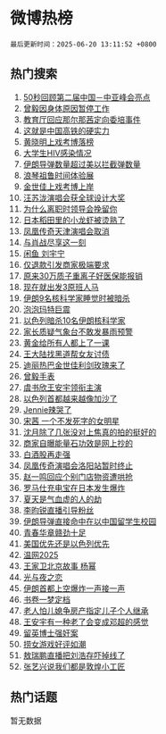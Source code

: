# 微博热榜

`最后更新时间：2025-06-20 13:11:52 +0800`

## 热门搜索

1. [50秒回顾第二届中国－中亚峰会亮点](https://m.weibo.cn/search?containerid=100103type%3D1%26t%3D10%26q%3D%2350%E7%A7%92%E5%9B%9E%E9%A1%BE%E7%AC%AC%E4%BA%8C%E5%B1%8A%E4%B8%AD%E5%9B%BD%EF%BC%8D%E4%B8%AD%E4%BA%9A%E5%B3%B0%E4%BC%9A%E4%BA%AE%E7%82%B9%23&stream_entry_id=51&isnewpage=1&extparam=seat%3D1%26q%3D%252350%25E7%25A7%2592%25E5%259B%259E%25E9%25A1%25BE%25E7%25AC%25AC%25E4%25BA%258C%25E5%25B1%258A%25E4%25B8%25AD%25E5%259B%25BD%25EF%25BC%258D%25E4%25B8%25AD%25E4%25BA%259A%25E5%25B3%25B0%25E4%25BC%259A%25E4%25BA%25AE%25E7%2582%25B9%2523%26pos%3D0%26filter_type%3Drealtimehot%26stream_entry_id%3D51%26c_type%3D51%26dgr%3D0%26cate%3D10103%26display_time%3D1750396311%26pre_seqid%3D17503963111490406721046)
1. [曾毅因身体原因暂停工作](https://m.weibo.cn/search?containerid=100103type%3D1%26t%3D10%26q%3D%23%E6%9B%BE%E6%AF%85%E5%9B%A0%E8%BA%AB%E4%BD%93%E5%8E%9F%E5%9B%A0%E6%9A%82%E5%81%9C%E5%B7%A5%E4%BD%9C%23&stream_entry_id=31&isnewpage=1&extparam=seat%3D1%26q%3D%2523%25E6%259B%25BE%25E6%25AF%2585%25E5%259B%25A0%25E8%25BA%25AB%25E4%25BD%2593%25E5%258E%259F%25E5%259B%25A0%25E6%259A%2582%25E5%2581%259C%25E5%25B7%25A5%25E4%25BD%259C%2523%26pos%3D0%26filter_type%3Drealtimehot%26c_type%3D31%26cate%3D5001%26flag%3D1%26band_rank%3D1%26stream_entry_id%3D31%26dgr%3D0%26lcate%3D5001%26realpos%3D1%26display_time%3D1750396311%26pre_seqid%3D17503963111490406721046)
1. [教育厅回应那尔那茜定向委培事件](https://m.weibo.cn/search?containerid=100103type%3D1%26t%3D10%26q%3D%23%E6%95%99%E8%82%B2%E5%8E%85%E5%9B%9E%E5%BA%94%E9%82%A3%E5%B0%94%E9%82%A3%E8%8C%9C%E5%AE%9A%E5%90%91%E5%A7%94%E5%9F%B9%E4%BA%8B%E4%BB%B6%23&stream_entry_id=31&isnewpage=1&extparam=seat%3D1%26q%3D%2523%25E6%2595%2599%25E8%2582%25B2%25E5%258E%2585%25E5%259B%259E%25E5%25BA%2594%25E9%2582%25A3%25E5%25B0%2594%25E9%2582%25A3%25E8%258C%259C%25E5%25AE%259A%25E5%2590%2591%25E5%25A7%2594%25E5%259F%25B9%25E4%25BA%258B%25E4%25BB%25B6%2523%26pos%3D1%26filter_type%3Drealtimehot%26c_type%3D31%26cate%3D5001%26flag%3D1%26band_rank%3D2%26stream_entry_id%3D31%26dgr%3D0%26lcate%3D5001%26realpos%3D2%26display_time%3D1750396311%26pre_seqid%3D17503963111490406721046)
1. [这就是中国高铁的硬实力](https://m.weibo.cn/search?containerid=100103type%3D1%26t%3D10%26q%3D%23%E8%BF%99%E5%B0%B1%E6%98%AF%E4%B8%AD%E5%9B%BD%E9%AB%98%E9%93%81%E7%9A%84%E7%A1%AC%E5%AE%9E%E5%8A%9B%23&stream_entry_id=31&isnewpage=1&extparam=seat%3D1%26q%3D%2523%25E8%25BF%2599%25E5%25B0%25B1%25E6%2598%25AF%25E4%25B8%25AD%25E5%259B%25BD%25E9%25AB%2598%25E9%2593%2581%25E7%259A%2584%25E7%25A1%25AC%25E5%25AE%259E%25E5%258A%259B%2523%26pos%3D2%26filter_type%3Drealtimehot%26c_type%3D31%26cate%3D5001%26flag%3D1%26band_rank%3D3%26stream_entry_id%3D31%26dgr%3D0%26lcate%3D5001%26realpos%3D3%26display_time%3D1750396311%26pre_seqid%3D17503963111490406721046)
1. [黄晓明上戏考博落榜](https://m.weibo.cn/search?containerid=100103type%3D1%26t%3D10%26q%3D%23%E9%BB%84%E6%99%93%E6%98%8E%E4%B8%8A%E6%88%8F%E8%80%83%E5%8D%9A%E8%90%BD%E6%A6%9C%23&stream_entry_id=31&isnewpage=1&extparam=seat%3D1%26q%3D%2523%25E9%25BB%2584%25E6%2599%2593%25E6%2598%258E%25E4%25B8%258A%25E6%2588%258F%25E8%2580%2583%25E5%258D%259A%25E8%2590%25BD%25E6%25A6%259C%2523%26pos%3D3%26filter_type%3Drealtimehot%26c_type%3D31%26cate%3D5001%26flag%3D1%26band_rank%3D4%26stream_entry_id%3D31%26dgr%3D0%26lcate%3D5001%26realpos%3D4%26display_time%3D1750396311%26pre_seqid%3D17503963111490406721046)
1. [大学生HIV感染情况](https://m.weibo.cn/search?containerid=100103type%3D1%26t%3D10%26q%3D%E5%A4%A7%E5%AD%A6%E7%94%9FHIV%E6%84%9F%E6%9F%93%E6%83%85%E5%86%B5&stream_entry_id=31&isnewpage=1&extparam=seat%3D1%26q%3D%25E5%25A4%25A7%25E5%25AD%25A6%25E7%2594%259FHIV%25E6%2584%259F%25E6%259F%2593%25E6%2583%2585%25E5%2586%25B5%26pos%3D4%26filter_type%3Drealtimehot%26c_type%3D31%26cate%3D5001%26flag%3D2%26band_rank%3D5%26stream_entry_id%3D31%26dgr%3D0%26lcate%3D5001%26realpos%3D5%26display_time%3D1750396311%26pre_seqid%3D17503963111490406721046)
1. [伊朗导弹数量超过美以拦截弹数量](https://m.weibo.cn/search?containerid=100103type%3D1%26t%3D10%26q%3D%23%E4%BC%8A%E6%9C%97%E5%AF%BC%E5%BC%B9%E6%95%B0%E9%87%8F%E8%B6%85%E8%BF%87%E7%BE%8E%E4%BB%A5%E6%8B%A6%E6%88%AA%E5%BC%B9%E6%95%B0%E9%87%8F%23&stream_entry_id=31&isnewpage=1&extparam=seat%3D1%26q%3D%2523%25E4%25BC%258A%25E6%259C%2597%25E5%25AF%25BC%25E5%25BC%25B9%25E6%2595%25B0%25E9%2587%258F%25E8%25B6%2585%25E8%25BF%2587%25E7%25BE%258E%25E4%25BB%25A5%25E6%258B%25A6%25E6%2588%25AA%25E5%25BC%25B9%25E6%2595%25B0%25E9%2587%258F%2523%26pos%3D5%26filter_type%3Drealtimehot%26c_type%3D31%26cate%3D5001%26flag%3D0%26band_rank%3D6%26stream_entry_id%3D31%26dgr%3D0%26lcate%3D5001%26realpos%3D6%26display_time%3D1750396311%26pre_seqid%3D17503963111490406721046)
1. [浪琴祖鲁时间体验展](https://m.weibo.cn/search?containerid=100103type%3D1%26t%3D296%26q%3D%23%E6%B2%B7%E9%92%B8%E8%92%97%E5%97%AA%23&hide_search_bar=1&replace_title=+)
1. [金世佳上戏考博上岸](https://m.weibo.cn/search?containerid=100103type%3D1%26t%3D10%26q%3D%23%E9%87%91%E4%B8%96%E4%BD%B3%E4%B8%8A%E6%88%8F%E8%80%83%E5%8D%9A%E4%B8%8A%E5%B2%B8%23&stream_entry_id=31&isnewpage=1&extparam=seat%3D1%26q%3D%2523%25E9%2587%2591%25E4%25B8%2596%25E4%25BD%25B3%25E4%25B8%258A%25E6%2588%258F%25E8%2580%2583%25E5%258D%259A%25E4%25B8%258A%25E5%25B2%25B8%2523%26pos%3D7%26filter_type%3Drealtimehot%26c_type%3D31%26cate%3D5001%26flag%3D1%26band_rank%3D7%26stream_entry_id%3D31%26dgr%3D0%26lcate%3D5001%26realpos%3D7%26display_time%3D1750396311%26pre_seqid%3D17503963111490406721046)
1. [汪苏泷演唱会获全球设计大奖](https://m.weibo.cn/search?containerid=100103type%3D1%26t%3D10%26q%3D%23%E6%B1%AA%E8%8B%8F%E6%B3%B7%E6%BC%94%E5%94%B1%E4%BC%9A%E8%8E%B7%E5%85%A8%E7%90%83%E8%AE%BE%E8%AE%A1%E5%A4%A7%E5%A5%96%23&stream_entry_id=31&isnewpage=1&extparam=seat%3D1%26q%3D%2523%25E6%25B1%25AA%25E8%258B%258F%25E6%25B3%25B7%25E6%25BC%2594%25E5%2594%25B1%25E4%25BC%259A%25E8%258E%25B7%25E5%2585%25A8%25E7%2590%2583%25E8%25AE%25BE%25E8%25AE%25A1%25E5%25A4%25A7%25E5%25A5%2596%2523%26pos%3D8%26filter_type%3Drealtimehot%26c_type%3D31%26cate%3D5001%26flag%3D1%26band_rank%3D8%26stream_entry_id%3D31%26dgr%3D0%26lcate%3D5001%26realpos%3D8%26display_time%3D1750396311%26pre_seqid%3D17503963111490406721046)
1. [为什么离职时领导会挽留你](https://m.weibo.cn/search?containerid=100103type%3D1%26t%3D10%26q%3D%E4%B8%BA%E4%BB%80%E4%B9%88%E7%A6%BB%E8%81%8C%E6%97%B6%E9%A2%86%E5%AF%BC%E4%BC%9A%E6%8C%BD%E7%95%99%E4%BD%A0&stream_entry_id=31&isnewpage=1&extparam=seat%3D1%26q%3D%25E4%25B8%25BA%25E4%25BB%2580%25E4%25B9%2588%25E7%25A6%25BB%25E8%2581%258C%25E6%2597%25B6%25E9%25A2%2586%25E5%25AF%25BC%25E4%25BC%259A%25E6%258C%25BD%25E7%2595%2599%25E4%25BD%25A0%26pos%3D9%26filter_type%3Drealtimehot%26c_type%3D31%26cate%3D5001%26flag%3D0%26band_rank%3D9%26stream_entry_id%3D31%26dgr%3D0%26lcate%3D5001%26realpos%3D9%26display_time%3D1750396311%26pre_seqid%3D17503963111490406721046)
1. [日本稻田里的小龙虾被烫熟了](https://m.weibo.cn/search?containerid=100103type%3D1%26t%3D10%26q%3D%23%E6%97%A5%E6%9C%AC%E7%A8%BB%E7%94%B0%E9%87%8C%E7%9A%84%E5%B0%8F%E9%BE%99%E8%99%BE%E8%A2%AB%E7%83%AB%E7%86%9F%E4%BA%86%23&stream_entry_id=31&isnewpage=1&extparam=seat%3D1%26q%3D%2523%25E6%2597%25A5%25E6%259C%25AC%25E7%25A8%25BB%25E7%2594%25B0%25E9%2587%258C%25E7%259A%2584%25E5%25B0%258F%25E9%25BE%2599%25E8%2599%25BE%25E8%25A2%25AB%25E7%2583%25AB%25E7%2586%259F%25E4%25BA%2586%2523%26pos%3D10%26filter_type%3Drealtimehot%26c_type%3D31%26cate%3D5001%26flag%3D0%26band_rank%3D10%26stream_entry_id%3D31%26dgr%3D0%26lcate%3D5001%26realpos%3D10%26display_time%3D1750396311%26pre_seqid%3D17503963111490406721046)
1. [凤凰传奇天津演唱会取消](https://m.weibo.cn/search?containerid=100103type%3D1%26t%3D10%26q%3D%23%E5%87%A4%E5%87%B0%E4%BC%A0%E5%A5%87%E5%A4%A9%E6%B4%A5%E6%BC%94%E5%94%B1%E4%BC%9A%E5%8F%96%E6%B6%88%23&stream_entry_id=31&isnewpage=1&extparam=seat%3D1%26q%3D%2523%25E5%2587%25A4%25E5%2587%25B0%25E4%25BC%25A0%25E5%25A5%2587%25E5%25A4%25A9%25E6%25B4%25A5%25E6%25BC%2594%25E5%2594%25B1%25E4%25BC%259A%25E5%258F%2596%25E6%25B6%2588%2523%26pos%3D11%26filter_type%3Drealtimehot%26c_type%3D31%26cate%3D5001%26flag%3D1%26band_rank%3D11%26stream_entry_id%3D31%26dgr%3D0%26lcate%3D5001%26realpos%3D11%26display_time%3D1750396311%26pre_seqid%3D17503963111490406721046)
1. [与肖战尽享这一刻](https://m.weibo.cn/search?containerid=100103type%3D1%26t%3D10%26q%3D%23%E4%B8%8E%E8%82%96%E6%88%98%E5%B0%BD%E4%BA%AB%E8%BF%99%E4%B8%80%E5%88%BB%23&stream_entry_id=31&isnewpage=1&extparam=seat%3D1%26q%3D%2523%25E4%25B8%258E%25E8%2582%2596%25E6%2588%2598%25E5%25B0%25BD%25E4%25BA%25AB%25E8%25BF%2599%25E4%25B8%2580%25E5%2588%25BB%2523%26pos%3D12%26filter_type%3Drealtimehot%26c_type%3D31%26cate%3D5001%26flag%3D1%26band_rank%3D12%26stream_entry_id%3D31%26dgr%3D0%26lcate%3D5001%26realpos%3D12%26display_time%3D1750396311%26pre_seqid%3D17503963111490406721046)
1. [闲鱼 刘宇宁](https://m.weibo.cn/search?containerid=100103type%3D1%26t%3D10%26q%3D%E9%97%B2%E9%B1%BC+%E5%88%98%E5%AE%87%E5%AE%81&stream_entry_id=31&isnewpage=1&extparam=seat%3D1%26q%3D%25E9%2597%25B2%25E9%25B1%25BC%2520%25E5%2588%2598%25E5%25AE%2587%25E5%25AE%2581%26pos%3D13%26filter_type%3Drealtimehot%26c_type%3D31%26cate%3D5001%26flag%3D2%26band_rank%3D13%26stream_entry_id%3D31%26dgr%3D0%26lcate%3D5001%26realpos%3D13%26display_time%3D1750396311%26pre_seqid%3D17503963111490406721046)
1. [仅退款引发商家极端要求](https://m.weibo.cn/search?containerid=100103type%3D1%26t%3D10%26q%3D%23%E4%BB%85%E9%80%80%E6%AC%BE%E5%BC%95%E5%8F%91%E5%95%86%E5%AE%B6%E6%9E%81%E7%AB%AF%E8%A6%81%E6%B1%82%23&stream_entry_id=31&isnewpage=1&extparam=seat%3D1%26q%3D%2523%25E4%25BB%2585%25E9%2580%2580%25E6%25AC%25BE%25E5%25BC%2595%25E5%258F%2591%25E5%2595%2586%25E5%25AE%25B6%25E6%259E%2581%25E7%25AB%25AF%25E8%25A6%2581%25E6%25B1%2582%2523%26pos%3D14%26filter_type%3Drealtimehot%26c_type%3D31%26cate%3D5001%26flag%3D1%26band_rank%3D14%26stream_entry_id%3D31%26dgr%3D0%26lcate%3D5001%26realpos%3D14%26display_time%3D1750396311%26pre_seqid%3D17503963111490406721046)
1. [原来30万质子重离子好医保能报销](https://m.weibo.cn/search?containerid=100103type%3D1%26t%3D10%26q%3D%23%E5%8E%9F%E6%9D%A530%E4%B8%87%E8%B4%A8%E5%AD%90%E9%87%8D%E7%A6%BB%E5%AD%90%E5%A5%BD%E5%8C%BB%E4%BF%9D%E8%83%BD%E6%8A%A5%E9%94%80%23&stream_entry_id=31&isnewpage=1&extparam=seat%3D1%26q%3D%2523%25E5%258E%259F%25E6%259D%25A530%25E4%25B8%2587%25E8%25B4%25A8%25E5%25AD%2590%25E9%2587%258D%25E7%25A6%25BB%25E5%25AD%2590%25E5%25A5%25BD%25E5%258C%25BB%25E4%25BF%259D%25E8%2583%25BD%25E6%258A%25A5%25E9%2594%2580%2523%26pos%3D15%26filter_type%3Drealtimehot%26adid%3D290749%26c_type%3D31%26cate%3D5001%26flag%3D1%26band_rank%3D15%26stream_entry_id%3D31%26dgr%3D0%26lcate%3D5001%26realpos%3D15%26display_time%3D1750396311%26pre_seqid%3D17503963111490406721046)
1. [现在就出发3原班人马](https://m.weibo.cn/search?containerid=100103type%3D1%26t%3D10%26q%3D%E7%8E%B0%E5%9C%A8%E5%B0%B1%E5%87%BA%E5%8F%913%E5%8E%9F%E7%8F%AD%E4%BA%BA%E9%A9%AC&stream_entry_id=31&isnewpage=1&extparam=seat%3D1%26q%3D%25E7%258E%25B0%25E5%259C%25A8%25E5%25B0%25B1%25E5%2587%25BA%25E5%258F%25913%25E5%258E%259F%25E7%258F%25AD%25E4%25BA%25BA%25E9%25A9%25AC%26pos%3D16%26filter_type%3Drealtimehot%26c_type%3D31%26cate%3D5001%26flag%3D2%26band_rank%3D16%26stream_entry_id%3D31%26dgr%3D0%26lcate%3D5001%26realpos%3D16%26display_time%3D1750396311%26pre_seqid%3D17503963111490406721046)
1. [伊朗9名核科学家睡觉时被暗杀](https://m.weibo.cn/search?containerid=100103type%3D1%26t%3D10%26q%3D%23%E4%BC%8A%E6%9C%979%E5%90%8D%E6%A0%B8%E7%A7%91%E5%AD%A6%E5%AE%B6%E7%9D%A1%E8%A7%89%E6%97%B6%E8%A2%AB%E6%9A%97%E6%9D%80%23&stream_entry_id=31&isnewpage=1&extparam=seat%3D1%26q%3D%2523%25E4%25BC%258A%25E6%259C%25979%25E5%2590%258D%25E6%25A0%25B8%25E7%25A7%2591%25E5%25AD%25A6%25E5%25AE%25B6%25E7%259D%25A1%25E8%25A7%2589%25E6%2597%25B6%25E8%25A2%25AB%25E6%259A%2597%25E6%259D%2580%2523%26pos%3D17%26filter_type%3Drealtimehot%26c_type%3D31%26cate%3D5001%26flag%3D1%26band_rank%3D17%26stream_entry_id%3D31%26dgr%3D0%26lcate%3D5001%26realpos%3D17%26display_time%3D1750396311%26pre_seqid%3D17503963111490406721046)
1. [泡泡玛特巨震](https://m.weibo.cn/search?containerid=100103type%3D1%26t%3D10%26q%3D%23%E6%B3%A1%E6%B3%A1%E7%8E%9B%E7%89%B9%E5%B7%A8%E9%9C%87%23&stream_entry_id=31&isnewpage=1&extparam=seat%3D1%26q%3D%2523%25E6%25B3%25A1%25E6%25B3%25A1%25E7%258E%259B%25E7%2589%25B9%25E5%25B7%25A8%25E9%259C%2587%2523%26pos%3D18%26filter_type%3Drealtimehot%26c_type%3D31%26cate%3D5001%26flag%3D0%26band_rank%3D18%26stream_entry_id%3D31%26dgr%3D0%26lcate%3D5001%26realpos%3D18%26display_time%3D1750396311%26pre_seqid%3D17503963111490406721046)
1. [以色列暗杀10名伊朗核科学家](https://m.weibo.cn/search?containerid=100103type%3D1%26t%3D10%26q%3D%23%E4%BB%A5%E8%89%B2%E5%88%97%E6%9A%97%E6%9D%8010%E5%90%8D%E4%BC%8A%E6%9C%97%E6%A0%B8%E7%A7%91%E5%AD%A6%E5%AE%B6%23&stream_entry_id=31&isnewpage=1&extparam=seat%3D1%26q%3D%2523%25E4%25BB%25A5%25E8%2589%25B2%25E5%2588%2597%25E6%259A%2597%25E6%259D%258010%25E5%2590%258D%25E4%25BC%258A%25E6%259C%2597%25E6%25A0%25B8%25E7%25A7%2591%25E5%25AD%25A6%25E5%25AE%25B6%2523%26pos%3D19%26filter_type%3Drealtimehot%26c_type%3D31%26cate%3D5001%26flag%3D1%26band_rank%3D19%26stream_entry_id%3D31%26dgr%3D0%26lcate%3D5001%26realpos%3D19%26display_time%3D1750396311%26pre_seqid%3D17503963111490406721046)
1. [家长质疑气象台不敢发暴雨预警](https://m.weibo.cn/search?containerid=100103type%3D1%26t%3D10%26q%3D%23%E5%AE%B6%E9%95%BF%E8%B4%A8%E7%96%91%E6%B0%94%E8%B1%A1%E5%8F%B0%E4%B8%8D%E6%95%A2%E5%8F%91%E6%9A%B4%E9%9B%A8%E9%A2%84%E8%AD%A6%23&stream_entry_id=31&isnewpage=1&extparam=seat%3D1%26q%3D%2523%25E5%25AE%25B6%25E9%2595%25BF%25E8%25B4%25A8%25E7%2596%2591%25E6%25B0%2594%25E8%25B1%25A1%25E5%258F%25B0%25E4%25B8%258D%25E6%2595%25A2%25E5%258F%2591%25E6%259A%25B4%25E9%259B%25A8%25E9%25A2%2584%25E8%25AD%25A6%2523%26pos%3D20%26filter_type%3Drealtimehot%26c_type%3D31%26cate%3D5001%26flag%3D1%26band_rank%3D20%26stream_entry_id%3D31%26dgr%3D0%26lcate%3D5001%26realpos%3D20%26display_time%3D1750396311%26pre_seqid%3D17503963111490406721046)
1. [黄金给所有人都上了一课](https://m.weibo.cn/search?containerid=100103type%3D1%26t%3D10%26q%3D%E9%BB%84%E9%87%91%E7%BB%99%E6%89%80%E6%9C%89%E4%BA%BA%E9%83%BD%E4%B8%8A%E4%BA%86%E4%B8%80%E8%AF%BE&stream_entry_id=31&isnewpage=1&extparam=seat%3D1%26q%3D%25E9%25BB%2584%25E9%2587%2591%25E7%25BB%2599%25E6%2589%2580%25E6%259C%2589%25E4%25BA%25BA%25E9%2583%25BD%25E4%25B8%258A%25E4%25BA%2586%25E4%25B8%2580%25E8%25AF%25BE%26pos%3D21%26filter_type%3Drealtimehot%26c_type%3D31%26cate%3D5001%26flag%3D2%26band_rank%3D21%26stream_entry_id%3D31%26dgr%3D0%26lcate%3D5001%26realpos%3D21%26display_time%3D1750396311%26pre_seqid%3D17503963111490406721046)
1. [王大陆找黑道帮女友讨债](https://m.weibo.cn/search?containerid=100103type%3D1%26t%3D10%26q%3D%23%E7%8E%8B%E5%A4%A7%E9%99%86%E6%89%BE%E9%BB%91%E9%81%93%E5%B8%AE%E5%A5%B3%E5%8F%8B%E8%AE%A8%E5%80%BA%23&stream_entry_id=31&isnewpage=1&extparam=seat%3D1%26q%3D%2523%25E7%258E%258B%25E5%25A4%25A7%25E9%2599%2586%25E6%2589%25BE%25E9%25BB%2591%25E9%2581%2593%25E5%25B8%25AE%25E5%25A5%25B3%25E5%258F%258B%25E8%25AE%25A8%25E5%2580%25BA%2523%26pos%3D22%26filter_type%3Drealtimehot%26c_type%3D31%26cate%3D5001%26flag%3D1%26band_rank%3D22%26stream_entry_id%3D31%26dgr%3D0%26lcate%3D5001%26realpos%3D22%26display_time%3D1750396311%26pre_seqid%3D17503963111490406721046)
1. [迪丽热巴金世佳利剑玫瑰来了](https://m.weibo.cn/search?containerid=100103type%3D1%26t%3D10%26q%3D%23%E8%BF%AA%E4%B8%BD%E7%83%AD%E5%B7%B4%E9%87%91%E4%B8%96%E4%BD%B3%E5%88%A9%E5%89%91%E7%8E%AB%E7%91%B0%E6%9D%A5%E4%BA%86%23&stream_entry_id=31&isnewpage=1&extparam=seat%3D1%26q%3D%2523%25E8%25BF%25AA%25E4%25B8%25BD%25E7%2583%25AD%25E5%25B7%25B4%25E9%2587%2591%25E4%25B8%2596%25E4%25BD%25B3%25E5%2588%25A9%25E5%2589%2591%25E7%258E%25AB%25E7%2591%25B0%25E6%259D%25A5%25E4%25BA%2586%2523%26pos%3D23%26filter_type%3Drealtimehot%26c_type%3D31%26cate%3D5001%26flag%3D0%26band_rank%3D23%26stream_entry_id%3D31%26dgr%3D0%26lcate%3D5001%26realpos%3D23%26display_time%3D1750396311%26pre_seqid%3D17503963111490406721046)
1. [曾毅手表](https://m.weibo.cn/search?containerid=100103type%3D1%26t%3D10%26q%3D%E6%9B%BE%E6%AF%85%E6%89%8B%E8%A1%A8&stream_entry_id=31&isnewpage=1&extparam=seat%3D1%26q%3D%25E6%259B%25BE%25E6%25AF%2585%25E6%2589%258B%25E8%25A1%25A8%26pos%3D24%26filter_type%3Drealtimehot%26c_type%3D31%26cate%3D5001%26flag%3D1%26band_rank%3D24%26stream_entry_id%3D31%26dgr%3D0%26lcate%3D5001%26realpos%3D24%26display_time%3D1750396311%26pre_seqid%3D17503963111490406721046)
1. [虞书欣王安宇领衔主演](https://m.weibo.cn/search?containerid=100103type%3D1%26t%3D10%26q%3D%23%E8%99%9E%E4%B9%A6%E6%AC%A3%E7%8E%8B%E5%AE%89%E5%AE%87%E9%A2%86%E8%A1%94%E4%B8%BB%E6%BC%94%23&stream_entry_id=31&isnewpage=1&extparam=seat%3D1%26q%3D%2523%25E8%2599%259E%25E4%25B9%25A6%25E6%25AC%25A3%25E7%258E%258B%25E5%25AE%2589%25E5%25AE%2587%25E9%25A2%2586%25E8%25A1%2594%25E4%25B8%25BB%25E6%25BC%2594%2523%26pos%3D25%26filter_type%3Drealtimehot%26c_type%3D31%26cate%3D5001%26flag%3D0%26band_rank%3D25%26stream_entry_id%3D31%26dgr%3D0%26lcate%3D5001%26realpos%3D25%26display_time%3D1750396311%26pre_seqid%3D17503963111490406721046)
1. [以色列首都越来越像加沙了](https://m.weibo.cn/search?containerid=100103type%3D1%26t%3D10%26q%3D%E4%BB%A5%E8%89%B2%E5%88%97%E9%A6%96%E9%83%BD%E8%B6%8A%E6%9D%A5%E8%B6%8A%E5%83%8F%E5%8A%A0%E6%B2%99%E4%BA%86&stream_entry_id=31&isnewpage=1&extparam=seat%3D1%26q%3D%25E4%25BB%25A5%25E8%2589%25B2%25E5%2588%2597%25E9%25A6%2596%25E9%2583%25BD%25E8%25B6%258A%25E6%259D%25A5%25E8%25B6%258A%25E5%2583%258F%25E5%258A%25A0%25E6%25B2%2599%25E4%25BA%2586%26pos%3D26%26filter_type%3Drealtimehot%26c_type%3D31%26cate%3D5001%26flag%3D1%26band_rank%3D26%26stream_entry_id%3D31%26dgr%3D0%26lcate%3D5001%26realpos%3D26%26display_time%3D1750396311%26pre_seqid%3D17503963111490406721046)
1. [Jennie辣哭了](https://m.weibo.cn/search?containerid=100103type%3D1%26t%3D10%26q%3D%23Jennie%E8%BE%A3%E5%93%AD%E4%BA%86%23&stream_entry_id=31&isnewpage=1&extparam=seat%3D1%26q%3D%2523Jennie%25E8%25BE%25A3%25E5%2593%25AD%25E4%25BA%2586%2523%26pos%3D27%26filter_type%3Drealtimehot%26c_type%3D31%26cate%3D5001%26flag%3D1%26band_rank%3D27%26stream_entry_id%3D31%26dgr%3D0%26lcate%3D5001%26realpos%3D27%26display_time%3D1750396311%26pre_seqid%3D17503963111490406721046)
1. [宋茜 一个不发死字的女明星](https://m.weibo.cn/search?containerid=100103type%3D1%26t%3D10%26q%3D%E5%AE%8B%E8%8C%9C+%E4%B8%80%E4%B8%AA%E4%B8%8D%E5%8F%91%E6%AD%BB%E5%AD%97%E7%9A%84%E5%A5%B3%E6%98%8E%E6%98%9F&stream_entry_id=31&isnewpage=1&extparam=seat%3D1%26q%3D%25E5%25AE%258B%25E8%258C%259C%2520%25E4%25B8%2580%25E4%25B8%25AA%25E4%25B8%258D%25E5%258F%2591%25E6%25AD%25BB%25E5%25AD%2597%25E7%259A%2584%25E5%25A5%25B3%25E6%2598%258E%25E6%2598%259F%26pos%3D28%26filter_type%3Drealtimehot%26c_type%3D31%26cate%3D5001%26flag%3D1%26band_rank%3D28%26stream_entry_id%3D31%26dgr%3D0%26lcate%3D5001%26realpos%3D28%26display_time%3D1750396311%26pre_seqid%3D17503963111490406721046)
1. [沈月除了几张没对上焦真的拍的挺好的](https://m.weibo.cn/search?containerid=100103type%3D1%26t%3D10%26q%3D%23%E6%B2%88%E6%9C%88%E9%99%A4%E4%BA%86%E5%87%A0%E5%BC%A0%E6%B2%A1%E5%AF%B9%E4%B8%8A%E7%84%A6%E7%9C%9F%E7%9A%84%E6%8B%8D%E7%9A%84%E6%8C%BA%E5%A5%BD%E7%9A%84%23&stream_entry_id=31&isnewpage=1&extparam=seat%3D1%26q%3D%2523%25E6%25B2%2588%25E6%259C%2588%25E9%2599%25A4%25E4%25BA%2586%25E5%2587%25A0%25E5%25BC%25A0%25E6%25B2%25A1%25E5%25AF%25B9%25E4%25B8%258A%25E7%2584%25A6%25E7%259C%259F%25E7%259A%2584%25E6%258B%258D%25E7%259A%2584%25E6%258C%25BA%25E5%25A5%25BD%25E7%259A%2584%2523%26pos%3D29%26filter_type%3Drealtimehot%26c_type%3D31%26cate%3D5001%26flag%3D1%26band_rank%3D29%26stream_entry_id%3D31%26dgr%3D0%26lcate%3D5001%26realpos%3D29%26display_time%3D1750396311%26pre_seqid%3D17503963111490406721046)
1. [商家自曝能量石功效是网上抄的](https://m.weibo.cn/search?containerid=100103type%3D1%26t%3D10%26q%3D%23%E5%95%86%E5%AE%B6%E8%87%AA%E6%9B%9D%E8%83%BD%E9%87%8F%E7%9F%B3%E5%8A%9F%E6%95%88%E6%98%AF%E7%BD%91%E4%B8%8A%E6%8A%84%E7%9A%84%23&stream_entry_id=31&isnewpage=1&extparam=seat%3D1%26q%3D%2523%25E5%2595%2586%25E5%25AE%25B6%25E8%2587%25AA%25E6%259B%259D%25E8%2583%25BD%25E9%2587%258F%25E7%259F%25B3%25E5%258A%259F%25E6%2595%2588%25E6%2598%25AF%25E7%25BD%2591%25E4%25B8%258A%25E6%258A%2584%25E7%259A%2584%2523%26pos%3D30%26filter_type%3Drealtimehot%26c_type%3D31%26cate%3D5001%26flag%3D1%26band_rank%3D30%26stream_entry_id%3D31%26dgr%3D0%26lcate%3D5001%26realpos%3D30%26display_time%3D1750396311%26pre_seqid%3D17503963111490406721046)
1. [白酒股再走强](https://m.weibo.cn/search?containerid=100103type%3D1%26t%3D10%26q%3D%23%E7%99%BD%E9%85%92%E8%82%A1%E5%86%8D%E8%B5%B0%E5%BC%BA%23&stream_entry_id=31&isnewpage=1&extparam=seat%3D1%26q%3D%2523%25E7%2599%25BD%25E9%2585%2592%25E8%2582%25A1%25E5%2586%258D%25E8%25B5%25B0%25E5%25BC%25BA%2523%26pos%3D31%26filter_type%3Drealtimehot%26c_type%3D31%26cate%3D5001%26flag%3D1%26band_rank%3D31%26stream_entry_id%3D31%26dgr%3D0%26lcate%3D5001%26realpos%3D31%26display_time%3D1750396311%26pre_seqid%3D17503963111490406721046)
1. [凤凰传奇演唱会洛阳站暂时终止](https://m.weibo.cn/search?containerid=100103type%3D1%26t%3D10%26q%3D%23%E5%87%A4%E5%87%B0%E4%BC%A0%E5%A5%87%E6%BC%94%E5%94%B1%E4%BC%9A%E6%B4%9B%E9%98%B3%E7%AB%99%E6%9A%82%E6%97%B6%E7%BB%88%E6%AD%A2%23&stream_entry_id=31&isnewpage=1&extparam=seat%3D1%26q%3D%2523%25E5%2587%25A4%25E5%2587%25B0%25E4%25BC%25A0%25E5%25A5%2587%25E6%25BC%2594%25E5%2594%25B1%25E4%25BC%259A%25E6%25B4%259B%25E9%2598%25B3%25E7%25AB%2599%25E6%259A%2582%25E6%2597%25B6%25E7%25BB%2588%25E6%25AD%25A2%2523%26pos%3D32%26filter_type%3Drealtimehot%26c_type%3D31%26cate%3D5001%26flag%3D1%26band_rank%3D32%26stream_entry_id%3D31%26dgr%3D0%26lcate%3D5001%26realpos%3D32%26display_time%3D1750396311%26pre_seqid%3D17503963111490406721046)
1. [赵一鸣回应个别门店物资遭哄抢](https://m.weibo.cn/search?containerid=100103type%3D1%26t%3D10%26q%3D%23%E8%B5%B5%E4%B8%80%E9%B8%A3%E5%9B%9E%E5%BA%94%E4%B8%AA%E5%88%AB%E9%97%A8%E5%BA%97%E7%89%A9%E8%B5%84%E9%81%AD%E5%93%84%E6%8A%A2%23&stream_entry_id=31&isnewpage=1&extparam=seat%3D1%26q%3D%2523%25E8%25B5%25B5%25E4%25B8%2580%25E9%25B8%25A3%25E5%259B%259E%25E5%25BA%2594%25E4%25B8%25AA%25E5%2588%25AB%25E9%2597%25A8%25E5%25BA%2597%25E7%2589%25A9%25E8%25B5%2584%25E9%2581%25AD%25E5%2593%2584%25E6%258A%25A2%2523%26pos%3D33%26filter_type%3Drealtimehot%26c_type%3D31%26cate%3D5001%26flag%3D1%26band_rank%3D33%26stream_entry_id%3D31%26dgr%3D0%26lcate%3D5001%26realpos%3D33%26display_time%3D1750396311%26pre_seqid%3D17503963111490406721046)
1. [罗马仕充电宝在日本发生爆炸](https://m.weibo.cn/search?containerid=100103type%3D1%26t%3D10%26q%3D%23%E7%BD%97%E9%A9%AC%E4%BB%95%E5%85%85%E7%94%B5%E5%AE%9D%E5%9C%A8%E6%97%A5%E6%9C%AC%E5%8F%91%E7%94%9F%E7%88%86%E7%82%B8%23&stream_entry_id=31&isnewpage=1&extparam=seat%3D1%26q%3D%2523%25E7%25BD%2597%25E9%25A9%25AC%25E4%25BB%2595%25E5%2585%2585%25E7%2594%25B5%25E5%25AE%259D%25E5%259C%25A8%25E6%2597%25A5%25E6%259C%25AC%25E5%258F%2591%25E7%2594%259F%25E7%2588%2586%25E7%2582%25B8%2523%26pos%3D34%26filter_type%3Drealtimehot%26c_type%3D31%26cate%3D5001%26flag%3D1%26band_rank%3D34%26stream_entry_id%3D31%26dgr%3D0%26lcate%3D5001%26realpos%3D34%26display_time%3D1750396311%26pre_seqid%3D17503963111490406721046)
1. [夏天是气血虚的人的劫](https://m.weibo.cn/search?containerid=100103type%3D1%26t%3D10%26q%3D%E5%A4%8F%E5%A4%A9%E6%98%AF%E6%B0%94%E8%A1%80%E8%99%9A%E7%9A%84%E4%BA%BA%E7%9A%84%E5%8A%AB&stream_entry_id=31&isnewpage=1&extparam=seat%3D1%26q%3D%25E5%25A4%258F%25E5%25A4%25A9%25E6%2598%25AF%25E6%25B0%2594%25E8%25A1%2580%25E8%2599%259A%25E7%259A%2584%25E4%25BA%25BA%25E7%259A%2584%25E5%258A%25AB%26pos%3D35%26filter_type%3Drealtimehot%26c_type%3D31%26cate%3D5001%26flag%3D1%26band_rank%3D35%26stream_entry_id%3D31%26dgr%3D0%26lcate%3D5001%26realpos%3D35%26display_time%3D1750396311%26pre_seqid%3D17503963111490406721046)
1. [李昀锐直播引导粉丝](https://m.weibo.cn/search?containerid=100103type%3D1%26t%3D10%26q%3D%23%E6%9D%8E%E6%98%80%E9%94%90%E7%9B%B4%E6%92%AD%E5%BC%95%E5%AF%BC%E7%B2%89%E4%B8%9D%23&stream_entry_id=31&isnewpage=1&extparam=seat%3D1%26q%3D%2523%25E6%259D%258E%25E6%2598%2580%25E9%2594%2590%25E7%259B%25B4%25E6%2592%25AD%25E5%25BC%2595%25E5%25AF%25BC%25E7%25B2%2589%25E4%25B8%259D%2523%26pos%3D36%26filter_type%3Drealtimehot%26c_type%3D31%26cate%3D5001%26flag%3D0%26band_rank%3D36%26stream_entry_id%3D31%26dgr%3D0%26lcate%3D5001%26realpos%3D36%26display_time%3D1750396311%26pre_seqid%3D17503963111490406721046)
1. [伊朗导弹直接命中在以中国留学生校园](https://m.weibo.cn/search?containerid=100103type%3D1%26t%3D10%26q%3D%23%E4%BC%8A%E6%9C%97%E5%AF%BC%E5%BC%B9%E7%9B%B4%E6%8E%A5%E5%91%BD%E4%B8%AD%E5%9C%A8%E4%BB%A5%E4%B8%AD%E5%9B%BD%E7%95%99%E5%AD%A6%E7%94%9F%E6%A0%A1%E5%9B%AD%23&stream_entry_id=31&isnewpage=1&extparam=seat%3D1%26q%3D%2523%25E4%25BC%258A%25E6%259C%2597%25E5%25AF%25BC%25E5%25BC%25B9%25E7%259B%25B4%25E6%258E%25A5%25E5%2591%25BD%25E4%25B8%25AD%25E5%259C%25A8%25E4%25BB%25A5%25E4%25B8%25AD%25E5%259B%25BD%25E7%2595%2599%25E5%25AD%25A6%25E7%2594%259F%25E6%25A0%25A1%25E5%259B%25AD%2523%26pos%3D37%26filter_type%3Drealtimehot%26c_type%3D31%26cate%3D5001%26flag%3D1%26band_rank%3D37%26stream_entry_id%3D31%26dgr%3D0%26lcate%3D5001%26realpos%3D37%26display_time%3D1750396311%26pre_seqid%3D17503963111490406721046)
1. [青春华章赣劲十足](https://m.weibo.cn/search?containerid=100103type%3D1%26t%3D10%26q%3D%23%E9%9D%92%E6%98%A5%E5%8D%8E%E7%AB%A0%E8%B5%A3%E5%8A%B2%E5%8D%81%E8%B6%B3%23&stream_entry_id=31&isnewpage=1&extparam=seat%3D1%26q%3D%2523%25E9%259D%2592%25E6%2598%25A5%25E5%258D%258E%25E7%25AB%25A0%25E8%25B5%25A3%25E5%258A%25B2%25E5%258D%2581%25E8%25B6%25B3%2523%26pos%3D38%26filter_type%3Drealtimehot%26c_type%3D31%26cate%3D5001%26flag%3D0%26band_rank%3D38%26stream_entry_id%3D31%26dgr%3D0%26lcate%3D5001%26realpos%3D38%26display_time%3D1750396311%26pre_seqid%3D17503963111490406721046)
1. [美国优先还是以色列优先](https://m.weibo.cn/search?containerid=100103type%3D1%26t%3D10%26q%3D%23%E7%BE%8E%E5%9B%BD%E4%BC%98%E5%85%88%E8%BF%98%E6%98%AF%E4%BB%A5%E8%89%B2%E5%88%97%E4%BC%98%E5%85%88%23&stream_entry_id=31&isnewpage=1&extparam=seat%3D1%26q%3D%2523%25E7%25BE%258E%25E5%259B%25BD%25E4%25BC%2598%25E5%2585%2588%25E8%25BF%2598%25E6%2598%25AF%25E4%25BB%25A5%25E8%2589%25B2%25E5%2588%2597%25E4%25BC%2598%25E5%2585%2588%2523%26pos%3D39%26filter_type%3Drealtimehot%26c_type%3D31%26cate%3D5001%26flag%3D1%26band_rank%3D39%26stream_entry_id%3D31%26dgr%3D0%26lcate%3D5001%26realpos%3D39%26display_time%3D1750396311%26pre_seqid%3D17503963111490406721046)
1. [温网2025](https://m.weibo.cn/search?containerid=100103type%3D1%26t%3D10%26q%3D%23%E6%B8%A9%E7%BD%912025%23&stream_entry_id=31&isnewpage=1&extparam=seat%3D1%26q%3D%2523%25E6%25B8%25A9%25E7%25BD%25912025%2523%26pos%3D40%26filter_type%3Drealtimehot%26c_type%3D31%26cate%3D5001%26flag%3D1%26band_rank%3D40%26stream_entry_id%3D31%26dgr%3D0%26lcate%3D5001%26realpos%3D40%26display_time%3D1750396311%26pre_seqid%3D17503963111490406721046)
1. [王家卫北京故事 杨幂](https://m.weibo.cn/search?containerid=100103type%3D1%26t%3D10%26q%3D%E7%8E%8B%E5%AE%B6%E5%8D%AB%E5%8C%97%E4%BA%AC%E6%95%85%E4%BA%8B+%E6%9D%A8%E5%B9%82&stream_entry_id=31&isnewpage=1&extparam=seat%3D1%26q%3D%25E7%258E%258B%25E5%25AE%25B6%25E5%258D%25AB%25E5%258C%2597%25E4%25BA%25AC%25E6%2595%2585%25E4%25BA%258B%2520%25E6%259D%25A8%25E5%25B9%2582%26pos%3D41%26filter_type%3Drealtimehot%26c_type%3D31%26cate%3D5001%26flag%3D1%26band_rank%3D41%26stream_entry_id%3D31%26dgr%3D0%26lcate%3D5001%26realpos%3D41%26display_time%3D1750396311%26pre_seqid%3D17503963111490406721046)
1. [光与夜之恋](https://m.weibo.cn/search?containerid=100103type%3D1%26t%3D10%26q%3D%23%E5%85%89%E4%B8%8E%E5%A4%9C%E4%B9%8B%E6%81%8B%23&stream_entry_id=31&isnewpage=1&extparam=seat%3D1%26q%3D%2523%25E5%2585%2589%25E4%25B8%258E%25E5%25A4%259C%25E4%25B9%258B%25E6%2581%258B%2523%26pos%3D42%26filter_type%3Drealtimehot%26c_type%3D31%26cate%3D5001%26flag%3D1%26band_rank%3D42%26stream_entry_id%3D31%26dgr%3D0%26lcate%3D5001%26realpos%3D42%26display_time%3D1750396311%26pre_seqid%3D17503963111490406721046)
1. [伊朗首都上空爆炸一声接一声](https://m.weibo.cn/search?containerid=100103type%3D1%26t%3D10%26q%3D%23%E4%BC%8A%E6%9C%97%E9%A6%96%E9%83%BD%E4%B8%8A%E7%A9%BA%E7%88%86%E7%82%B8%E4%B8%80%E5%A3%B0%E6%8E%A5%E4%B8%80%E5%A3%B0%23&stream_entry_id=31&isnewpage=1&extparam=seat%3D1%26q%3D%2523%25E4%25BC%258A%25E6%259C%2597%25E9%25A6%2596%25E9%2583%25BD%25E4%25B8%258A%25E7%25A9%25BA%25E7%2588%2586%25E7%2582%25B8%25E4%25B8%2580%25E5%25A3%25B0%25E6%258E%25A5%25E4%25B8%2580%25E5%25A3%25B0%2523%26pos%3D43%26filter_type%3Drealtimehot%26c_type%3D31%26cate%3D5001%26flag%3D0%26band_rank%3D43%26stream_entry_id%3D31%26dgr%3D0%26lcate%3D5001%26realpos%3D43%26display_time%3D1750396311%26pre_seqid%3D17503963111490406721046)
1. [书卷一梦定档](https://m.weibo.cn/search?containerid=100103type%3D1%26t%3D10%26q%3D%23%E4%B9%A6%E5%8D%B7%E4%B8%80%E6%A2%A6%E5%AE%9A%E6%A1%A3%23&stream_entry_id=31&isnewpage=1&extparam=seat%3D1%26q%3D%2523%25E4%25B9%25A6%25E5%258D%25B7%25E4%25B8%2580%25E6%25A2%25A6%25E5%25AE%259A%25E6%25A1%25A3%2523%26pos%3D44%26filter_type%3Drealtimehot%26c_type%3D31%26cate%3D5001%26flag%3D1%26band_rank%3D44%26stream_entry_id%3D31%26dgr%3D0%26lcate%3D5001%26realpos%3D44%26display_time%3D1750396311%26pre_seqid%3D17503963111490406721046)
1. [老人怕儿媳争房产指定儿子个人继承](https://m.weibo.cn/search?containerid=100103type%3D1%26t%3D10%26q%3D%23%E8%80%81%E4%BA%BA%E6%80%95%E5%84%BF%E5%AA%B3%E4%BA%89%E6%88%BF%E4%BA%A7%E6%8C%87%E5%AE%9A%E5%84%BF%E5%AD%90%E4%B8%AA%E4%BA%BA%E7%BB%A7%E6%89%BF%23&stream_entry_id=31&isnewpage=1&extparam=seat%3D1%26q%3D%2523%25E8%2580%2581%25E4%25BA%25BA%25E6%2580%2595%25E5%2584%25BF%25E5%25AA%25B3%25E4%25BA%2589%25E6%2588%25BF%25E4%25BA%25A7%25E6%258C%2587%25E5%25AE%259A%25E5%2584%25BF%25E5%25AD%2590%25E4%25B8%25AA%25E4%25BA%25BA%25E7%25BB%25A7%25E6%2589%25BF%2523%26pos%3D45%26filter_type%3Drealtimehot%26c_type%3D31%26cate%3D5001%26flag%3D0%26band_rank%3D45%26stream_entry_id%3D31%26dgr%3D0%26lcate%3D5001%26realpos%3D45%26display_time%3D1750396311%26pre_seqid%3D17503963111490406721046)
1. [王安宇有一种老了会变成邓超的感觉](https://m.weibo.cn/search?containerid=100103type%3D1%26t%3D10%26q%3D%E7%8E%8B%E5%AE%89%E5%AE%87%E6%9C%89%E4%B8%80%E7%A7%8D%E8%80%81%E4%BA%86%E4%BC%9A%E5%8F%98%E6%88%90%E9%82%93%E8%B6%85%E7%9A%84%E6%84%9F%E8%A7%89&stream_entry_id=31&isnewpage=1&extparam=seat%3D1%26q%3D%25E7%258E%258B%25E5%25AE%2589%25E5%25AE%2587%25E6%259C%2589%25E4%25B8%2580%25E7%25A7%258D%25E8%2580%2581%25E4%25BA%2586%25E4%25BC%259A%25E5%258F%2598%25E6%2588%2590%25E9%2582%2593%25E8%25B6%2585%25E7%259A%2584%25E6%2584%259F%25E8%25A7%2589%26pos%3D46%26filter_type%3Drealtimehot%26c_type%3D31%26cate%3D5001%26flag%3D1%26band_rank%3D46%26stream_entry_id%3D31%26dgr%3D0%26lcate%3D5001%26realpos%3D46%26display_time%3D1750396311%26pre_seqid%3D17503963111490406721046)
1. [留英博士强奸案](https://m.weibo.cn/search?containerid=100103type%3D1%26t%3D10%26q%3D%E7%95%99%E8%8B%B1%E5%8D%9A%E5%A3%AB%E5%BC%BA%E5%A5%B8%E6%A1%88&stream_entry_id=31&isnewpage=1&extparam=seat%3D1%26q%3D%25E7%2595%2599%25E8%258B%25B1%25E5%258D%259A%25E5%25A3%25AB%25E5%25BC%25BA%25E5%25A5%25B8%25E6%25A1%2588%26pos%3D47%26filter_type%3Drealtimehot%26c_type%3D31%26cate%3D5001%26flag%3D1%26band_rank%3D47%26stream_entry_id%3D31%26dgr%3D0%26lcate%3D5001%26realpos%3D47%26display_time%3D1750396311%26pre_seqid%3D17503963111490406721046)
1. [捞女游戏好评如潮](https://m.weibo.cn/search?containerid=100103type%3D1%26t%3D10%26q%3D%23%E6%8D%9E%E5%A5%B3%E6%B8%B8%E6%88%8F%E5%A5%BD%E8%AF%84%E5%A6%82%E6%BD%AE%23&stream_entry_id=31&isnewpage=1&extparam=seat%3D1%26q%3D%2523%25E6%258D%259E%25E5%25A5%25B3%25E6%25B8%25B8%25E6%2588%258F%25E5%25A5%25BD%25E8%25AF%2584%25E5%25A6%2582%25E6%25BD%25AE%2523%26pos%3D48%26filter_type%3Drealtimehot%26c_type%3D31%26cate%3D5001%26flag%3D0%26band_rank%3D48%26stream_entry_id%3D31%26dgr%3D0%26lcate%3D5001%26realpos%3D48%26display_time%3D1750396311%26pre_seqid%3D17503963111490406721046)
1. [敖瑞鹏直播把刘浩存吓掉线了](https://m.weibo.cn/search?containerid=100103type%3D1%26t%3D10%26q%3D%E6%95%96%E7%91%9E%E9%B9%8F%E7%9B%B4%E6%92%AD%E6%8A%8A%E5%88%98%E6%B5%A9%E5%AD%98%E5%90%93%E6%8E%89%E7%BA%BF%E4%BA%86&stream_entry_id=31&isnewpage=1&extparam=seat%3D1%26q%3D%25E6%2595%2596%25E7%2591%259E%25E9%25B9%258F%25E7%259B%25B4%25E6%2592%25AD%25E6%258A%258A%25E5%2588%2598%25E6%25B5%25A9%25E5%25AD%2598%25E5%2590%2593%25E6%258E%2589%25E7%25BA%25BF%25E4%25BA%2586%26pos%3D49%26filter_type%3Drealtimehot%26c_type%3D31%26cate%3D5001%26flag%3D1%26band_rank%3D49%26stream_entry_id%3D31%26dgr%3D0%26lcate%3D5001%26realpos%3D49%26display_time%3D1750396311%26pre_seqid%3D17503963111490406721046)
1. [张艺兴说我们都是敦煌小工匠](https://m.weibo.cn/search?containerid=100103type%3D1%26t%3D10%26q%3D%23%E5%BC%A0%E8%89%BA%E5%85%B4%E8%AF%B4%E6%88%91%E4%BB%AC%E9%83%BD%E6%98%AF%E6%95%A6%E7%85%8C%E5%B0%8F%E5%B7%A5%E5%8C%A0%23&stream_entry_id=31&isnewpage=1&extparam=seat%3D1%26q%3D%2523%25E5%25BC%25A0%25E8%2589%25BA%25E5%2585%25B4%25E8%25AF%25B4%25E6%2588%2591%25E4%25BB%25AC%25E9%2583%25BD%25E6%2598%25AF%25E6%2595%25A6%25E7%2585%258C%25E5%25B0%258F%25E5%25B7%25A5%25E5%258C%25A0%2523%26pos%3D50%26filter_type%3Drealtimehot%26c_type%3D31%26cate%3D5001%26flag%3D1%26band_rank%3D50%26stream_entry_id%3D31%26dgr%3D0%26lcate%3D5001%26realpos%3D50%26display_time%3D1750396311%26pre_seqid%3D17503963111490406721046)

## 热门话题

暂无数据
